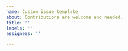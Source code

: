 ```yaml
---
name: Custom issue template
about: Contributions are welcome and needed.
title: ''
labels: ''
assignees: ''

---
```



